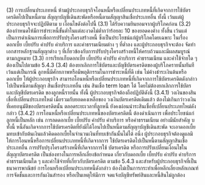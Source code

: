 (3) การเปลี่ยนประเภทหนึ่
ห้ามผู้ประกอบธุรกิจโอนหนี้หรือเปลี่ยนประเภทหนี้ที่เกิดจากการใช้บัตรเครดิตไปเป็นหนี้ตาม
สัญญาบัญชีเดินสะพัดหรือหนี้ตามสัญญาสินเชื่อประเภทอื่น ทั้งนี้ เว้นแต่ผู้ประกอบธุรกิจจะปฏิบัติตาม
บ
เงื่อนไขดังต่อไปนี้
(3.1) ได้รับความยินยอมจากผู้บริโภคก่อน
(3.2) ต้องกำหนดให้มีการชำระหนี้ขั้นต่ำในแต่ละงวดไม่ต่ำกว่าร้อยละ 10 ของยอดคงค้าง
ทั้งสิ้น เว้นแต่เป็นการดำเนินการเพื่อการปรับปรุงโครงสร้างหนี้ ซึ่งเป็นประโยชน์แก่ผู้บริโภคโดยเฉพาะ
ในเรื่องดอกเบี้ย เบี้ยปรับ ค่าปรับ ค่าบริการ และค่าธรรมเนียมต่าง ๆ ที่ต่ำลง และผู้ประกอบธุรกิจจะต้อง
จัดทำเอกสารหลักฐานสัญญาต่าง ๆ ที่เกี่ยวข้องกับการปรับปรุงโครงสร้างหนี้ให้ครบถ้วนและมีผลสมบูรณ์
ตามกฎหมาย
(3.3) การเรียกเก็บดอกเบี้ย เบี้ยปรับ ค่าปรับ ค่าบริการ ค่าธรรมเนียม และค่าใช้จ่ายใด ๆ
ต้องเป็นไปตามข้อ 5.4.3
(3.4) ต้องยกเลิกการใช้บัตรและบัญชีบัตรเครดิตของผู้บริโภครายนั้นทันที เว้นแต่เป็นกรณี
ลูกหนี้มีศักยภาพหรือมีพฤติกรรมในการชำระหนี้ที่ดี เช่น ไม่ค้างชำระเงินต้นหรือดอกเบี้ย ให้ผู้ประกอบธุรกิจ
สามารถโอนหนี้หรือเปลี่ยนประเภทหนี้ที่เกิดจากการใช้บัตรเครดิตดังกล่าวไปเป็นหนี้ตามสัญญา
สินเชื่อประเภทอื่น เช่น สินเชื่อ term loan ได้ โดยไม่ต้องยกเลิกการใช้บัตรและบัญชีบัตรเครดิต
ของลูกหนี้รายนั้น ทั้งนี้ ผู้ประกอบธุรกิจต้องถือปฏิบัติดังนี้
(3.4.1) วงเงินของสินเชื่อที่เปลี่ยนประเภทใหม่ เมื่อรวมกับยอดคงเหลือของ
วงเงินบัตรเครดิตเดิมแล้ว ต้องไม่เกินกว่าวงเงินที่เคยอนุมัติของบัตรเครดิตนั้น ตลอดระยะเวลาที่ลูกหนี้
ยังคงผ่อนนําระสินเชื่อที่เปลี่ยนประเภทใหม่ดังกล่าว
(3.4.2) การโอนหนี้หรือเปลี่ยนประเภทหนี้ของบัตรเครดิตนี้ ต้องดำเนินการ
เพื่อประโยชน์แก่ลูกหนี้เป็นหลัก เช่น การลดดอกเบี้ย เบี้ยปรับ ค่าปรับ ค่าบริการ หรือค่าธรรมเนียม
อย่างมีนัยสําคัญ
บ
ทั้งนี้ หนี้อันเกิดจากการใช้บัตรเครดิตที่ยังมิได้โอนไปเป็นหนี้ตามสัญญาบัญชีเดินสะพัด
จะเอาดอกเบี้ย มทบเข้ากับต้นเงินแล้วคิดดอกเบี้ยในจํานวนเงินที่ทบเข้ากันนั้นไม่ได้
อนึ่ง ผู้ประกอบธุรกิจต้องดูแลมิให้การโอนหนี้หรือการเปลี่ยนประเภทหนี้ที่เกิดจากการ
ใช้บัตรเครดิตไปเป็นหนี้ตามสัญญาสินเชื่อประเภทอื่น การปรับปรุงโครงสร้างหนี้ที่เกิดจากการใช้
บัตรเครดิต หรือการปรับเปลี่ยนเงื่อนไขในสัญญาบัตรเครดิต เป็นช่องทางในการหลีกเลี่ยงข้อกำหนด
เกี่ยวกับดอกเบี้ย เบี้ยปรับ ค่าปรับ ค่าบริการ ค่าธรรมเนียมใด ๆ และค่าใช้จ่ายที่เกี่ยวกับบัตรเครดิต
ตามข้อ 5.4.3 และสําหรับผู้ประกอบธุรกิจที่เป็นธนาคารพาณิชย์ การโอนหรือเปลี่ยนประเภทหนี้ดังกล่าว
ต้องไม่เป็นการกระทําเพื่อหลีกเลี่ยงหลักเกณฑ์การจัดชั้นและการกันเงินสำรอง หรือเป็นเหตุให้มีการ
จดแจ้งบัญชีทรัพย์สินและหนี้สินไม่ถูกต้อง

